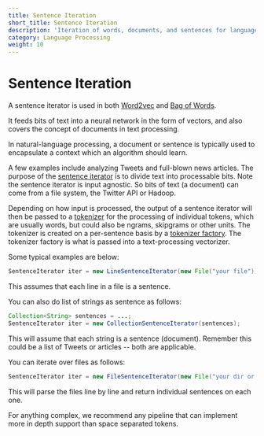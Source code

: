 ```yaml
---
title: Sentence Iteration
short_title: Sentence Iteration
description: 'Iteration of words, documents, and sentences for language processing in DL4J.'
category: Language Processing
weight: 10
---
```


# Sentence Iteration

A sentence iterator is used in both [Word2vec](word2vec.md) and [Bag of Words](deeplearning4j-nlp/bagofwords-tf-idf.html).

It feeds bits of text into a neural network in the form of vectors, and also covers the concept of documents in text processing.

In natural-language processing, a document or sentence is typically used to encapsulate a context which an algorithm should learn.

A few examples include analyzing Tweets and full-blown news articles. The purpose of the [sentence iterator](deeplearning4j-nlp/doc/org/deeplearning4j/word2vec/sentenceiterator/SentenceIterator.html) is to divide text into processable bits. Note the sentence iterator is input agnostic. So bits of text \(a document\) can come from a file system, the Twitter API or Hadoop.

Depending on how input is processed, the output of a sentence iterator will then be passed to a [tokenizer](tokenization.md) for the processing of individual tokens, which are usually words, but could also be ngrams, skipgrams or other units. The tokenizer is created on a per-sentence basis by a [tokenizer factory](tokenization.md#example). The tokenizer factory is what is passed into a text-processing vectorizer.

Some typical examples are below:

```java
SentenceIterator iter = new LineSentenceIterator(new File("your file"));
```

This assumes that each line in a file is a sentence.

You can also do list of strings as sentence as follows:

```java
Collection<String> sentences = ...;
SentenceIterator iter = new CollectionSentenceIterator(sentences);
```

This will assume that each string is a sentence \(document\). Remember this could be a list of Tweets or articles -- both are applicable.

You can iterate over files as follows:

```java
SentenceIterator iter = new FileSentenceIterator(new File("your dir or file"));
```

This will parse the files line by line and return individual sentences on each one.

For anything complex, we recommend any pipeline that can implement more in depth support than space separated tokens.




